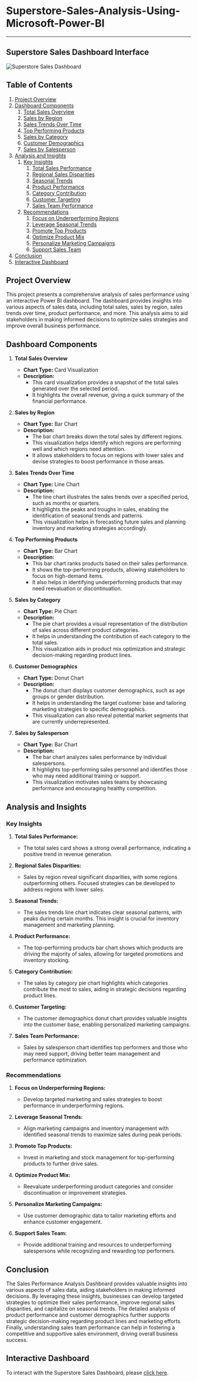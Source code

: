 # Superstore-Sales-Analysis-Using-Microsoft-Power-BI
-----------------------------------------------------

## Superstore Sales Dashboard Interface
![Superstore Sales Dashboard](https://drive.google.com/uc?id=1dnsPsyNcJYKK_cD7siwJ0ww1CUmzstKw)


## Table of Contents
1. [Project Overview](#project-overview)
2. [Dashboard Components](#dashboard-components)
   1. [Total Sales Overview](#total-sales-overview)
   2. [Sales by Region](#sales-by-region)
   3. [Sales Trends Over Time](#sales-trends-over-time)
   4. [Top Performing Products](#top-performing-products)
   5. [Sales by Category](#sales-by-category)
   6. [Customer Demographics](#customer-demographics)
   7. [Sales by Salesperson](#sales-by-salesperson)
3. [Analysis and Insights](#analysis-and-insights)
   1. [Key Insights](#key-insights)
      1. [Total Sales Performance](#total-sales-performance)
      2. [Regional Sales Disparities](#regional-sales-disparities)
      3. [Seasonal Trends](#seasonal-trends)
      4. [Product Performance](#product-performance)
      5. [Category Contribution](#category-contribution)
      6. [Customer Targeting](#customer-targeting)
      7. [Sales Team Performance](#sales-team-performance)
   2. [Recommendations](#recommendations)
      1. [Focus on Underperforming Regions](#focus-on-underperforming-regions)
      2. [Leverage Seasonal Trends](#leverage-seasonal-trends)
      3. [Promote Top Products](#promote-top-products)
      4. [Optimize Product Mix](#optimize-product-mix)
      5. [Personalize Marketing Campaigns](#personalize-marketing-campaigns)
      6. [Support Sales Team](#support-sales-team)
4. [Conclusion](#conclusion)
5. [Interactive Dashboard](#interactive-dashboard)


## Project Overview
This project presents a comprehensive analysis of sales performance using an interactive Power BI dashboard. The dashboard provides insights into various aspects of sales data, including total sales, sales by region, sales trends over time, product performance, and more. This analysis aims to aid stakeholders in making informed decisions to optimize sales strategies and improve overall business performance.

## Dashboard Components

1. **Total Sales Overview**
   - **Chart Type:** Card Visualization
   - **Description:**
     - This card visualization provides a snapshot of the total sales generated over the selected period.
     - It highlights the overall revenue, giving a quick summary of the financial performance.

2. **Sales by Region**
   - **Chart Type:** Bar Chart
   - **Description:**
     - The bar chart breaks down the total sales by different regions.
     - This visualization helps identify which regions are performing well and which regions need attention.
     - It allows stakeholders to focus on regions with lower sales and devise strategies to boost performance in those areas.

3. **Sales Trends Over Time**
   - **Chart Type:** Line Chart
   - **Description:**
     - The line chart illustrates the sales trends over a specified period, such as months or quarters.
     - It highlights the peaks and troughs in sales, enabling the identification of seasonal trends and patterns.
     - This visualization helps in forecasting future sales and planning inventory and marketing strategies accordingly.

4. **Top Performing Products**
   - **Chart Type:** Bar Chart
   - **Description:**
     - This bar chart ranks products based on their sales performance.
     - It shows the top-performing products, allowing stakeholders to focus on high-demand items.
     - It also helps in identifying underperforming products that may need reevaluation or discontinuation.

5. **Sales by Category**
   - **Chart Type:** Pie Chart
   - **Description:**
     - The pie chart provides a visual representation of the distribution of sales across different product categories.
     - It helps in understanding the contribution of each category to the total sales.
     - This visualization aids in product mix optimization and strategic decision-making regarding product lines.

6. **Customer Demographics**
   - **Chart Type:** Donut Chart
   - **Description:**
     - The donut chart displays customer demographics, such as age groups or gender distribution.
     - It helps in understanding the target customer base and tailoring marketing strategies to specific demographics.
     - This visualization can also reveal potential market segments that are currently underrepresented.

7. **Sales by Salesperson**
   - **Chart Type:** Bar Chart
   - **Description:**
     - The bar chart analyzes sales performance by individual salespersons.
     - It highlights top-performing sales personnel and identifies those who may need additional training or support.
     - This visualization motivates sales teams by showcasing performance and encouraging healthy competition.

## Analysis and Insights

### Key Insights

1. **Total Sales Performance:**
   - The total sales card shows a strong overall performance, indicating a positive trend in revenue generation.

2. **Regional Sales Disparities:**
   - Sales by region reveal significant disparities, with some regions outperforming others. Focused strategies can be developed to address regions with lower sales.

3. **Seasonal Trends:**
   - The sales trends line chart indicates clear seasonal patterns, with peaks during certain months. This insight is crucial for inventory management and marketing planning.

4. **Product Performance:**
   - The top-performing products bar chart shows which products are driving the majority of sales, allowing for targeted promotions and inventory stocking.

5. **Category Contribution:**
   - The sales by category pie chart highlights which categories contribute the most to sales, aiding in strategic decisions regarding product lines.

6. **Customer Targeting:**
   - The customer demographics donut chart provides valuable insights into the customer base, enabling personalized marketing campaigns.

7. **Sales Team Performance:**
   - Sales by salesperson chart identifies top performers and those who may need support, driving better team management and performance optimization.

### Recommendations

1. **Focus on Underperforming Regions:**
   - Develop targeted marketing and sales strategies to boost performance in underperforming regions.

2. **Leverage Seasonal Trends:**
   - Align marketing campaigns and inventory management with identified seasonal trends to maximize sales during peak periods.

3. **Promote Top Products:**
   - Invest in marketing and stock management for top-performing products to further drive sales.

4. **Optimize Product Mix:**
   - Reevaluate underperforming product categories and consider discontinuation or improvement strategies.

5. **Personalize Marketing Campaigns:**
   - Use customer demographic data to tailor marketing efforts and enhance customer engagement.

6. **Support Sales Team:**
   - Provide additional training and resources to underperforming salespersons while recognizing and rewarding top performers.

## Conclusion
The Sales Performance Analysis Dashboard provides valuable insights into various aspects of sales data, aiding stakeholders in making informed decisions. By leveraging these insights, businesses can develop targeted strategies to optimize their sales performance, improve regional sales disparities, and capitalize on seasonal trends. The detailed analysis of product performance and customer demographics further supports strategic decision-making regarding product lines and marketing efforts. Finally, understanding sales team performance can help in fostering a competitive and supportive sales environment, driving overall business success.

## Interactive Dashboard
To interact with the Superstore Sales Dashboard, please [click here](https://app.powerbi.com/links/mpsi2z9_DC?ctid=009f81a6-c776-4a98-b42c-0951ae796d92&pbi_source=linkShare).

